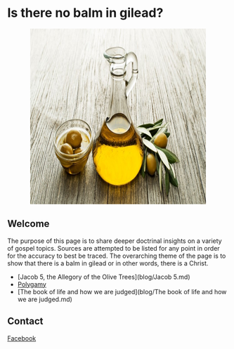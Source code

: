 # Is there no balm in gilead?

<p class="aligncenter">
    <img src="blog/gilead.jpg" alt="centered image" width="400" height="400"/>
</p>

<style>
.aligncenter {
    text-align: center;
}
</style>

## Welcome
The purpose of this page is to share deeper doctrinal insights on a variety of gospel topics. Sources are attempted to be listed for any point in order for the accuracy to best be traced. The overarching theme of the page is to show that there is a balm in gilead or in other words, there is a Christ. 

- [Jacob 5, the Allegory of the Olive Trees](blog/Jacob 5.md)
- [Polygamy](blog/Polygamy.md)
- [The book of life and how we are judged](blog/The book of life and how we are judged.md)



## Contact


<a href="https://www.facebook.com/porter.moody.33">Facebook</a>

<!-- <img align=”left” src=”blog/facebook.png" alt=”icon | Facebook” width=”21px”/> -->

<!-- 
## Who's Porter Moody??
I'm Porter and I love linear algebra. I think it is the framework for the universe. It has powerful applications in many fields including physics, statitics, chemistry, database architecture, computer science, differential equations. If you want to read more take a gander at this <a href="article/" target="_blank">linear algebra is in all things article</a> -->

<!-- If you want to know more, take a look at <a href="resume/" target="_blank">my resume</a> -->

<!-- # Other Cool Stuff -->
<!--  - Once I had an idea to make a [Facebook Marketplace Project](Facebook Marketplace Project/README.md) -->

<!--  - I'm always plugging <a href="https://open.spotify.com/artist/5cPd79HlwskcQGkXXSpgQA?si=xbSpWU33S1yRsxYCHSzEHw" target="_blank">my music</a> -->





<!-- ### Footer

Last updated: December 2020 -->

